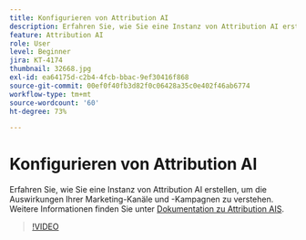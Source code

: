 ```yaml
---
title: Konfigurieren von Attribution AI
description: Erfahren Sie, wie Sie eine Instanz von Attribution AI erstellen, um die Auswirkungen Ihrer Marketing-Kanäle und -Kampagnen zu verstehen.
feature: Attribution AI
role: User
level: Beginner
jira: KT-4174
thumbnail: 32668.jpg
exl-id: ea64175d-c2b4-4fcb-bbac-9ef30416f868
source-git-commit: 00ef0f40fb3d82f0c06428a35c0e402f46ab6774
workflow-type: tm+mt
source-wordcount: '60'
ht-degree: 73%

---
```


# Konfigurieren von Attribution AI

Erfahren Sie, wie Sie eine Instanz von Attribution AI erstellen, um die Auswirkungen Ihrer Marketing-Kanäle und -Kampagnen zu verstehen. Weitere Informationen finden Sie unter [Dokumentation zu Attribution AIS](https://experienceleague.adobe.com/docs/experience-platform/intelligent-services/attribution-ai/overview.html).

>[!VIDEO](https://video.tv.adobe.com/v/32668?learn=on)
